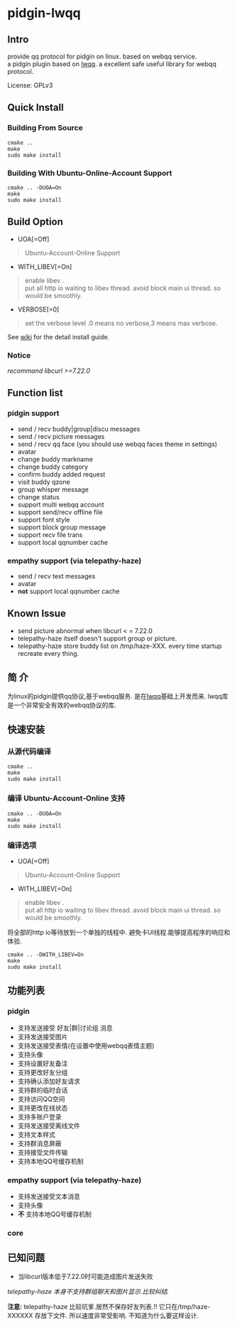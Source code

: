 pidgin-lwqq
===========

Intro
-----
 provide qq protocol for pidgin on linux. based on webqq service.  
 a pidgin plugin based on [lwqq](https://github.com/mathslinux/lwqq).
 a excellent safe useful library for webqq protocol.   

License: GPLv3


Quick Install
-------------

### Building From Source
    cmake .. 
    make
    sudo make install

### Building With Ubuntu-Online-Account Support
    cmake .. -DUOA=On
    make
    sudo make install

Build Option
------------

- UOA[=Off] 
> Ubuntu-Account-Online Support

- WITH_LIBEV[=On]
> enable libev .  
  put all http io waiting to libev thread.
  avoid block main ui thread. so would be smoothly.

- VERBOSE[=0]
> set the verbose level .0 means no verbose,3 means max verbose.

See [wiki](https://github.com/xiehuc/pidgin-lwqq/wiki) for the detail install guide.


### Notice

*recommand libcurl >=7.22.0*

Function list
-------------

### pidgin support

* send / recv buddy|group|discu messages
* send / recv picture messages
* send / recv qq face (you should use webqq faces theme in settings)
* avatar
* change buddy markname
* change buddy category
* confirm buddy added request
* visit buddy qzone
* group whisper message
* change status
* support multi webqq account
* support send/recv offline file
* support font style
* support block group message
* support recv file trans
* support local qqnumber cache

### empathy support (via telepathy-haze)

* send / recv text messages
* avatar
* **not** support local qqnumber cache


Known Issue
-----------

* send picture abnormal when libcurl < = 7.22.0
* telepathy-haze itself doesn't support group or picture.
* telepathy-haze store buddy list on /tmp/haze-XXX.
  every time startup recreate every thing.

简  介
-----
为linux的pidgin提供qq协议,基于webqq服务.
是在[lwqq](https://github.com/mathslinux/lwqq)基础上开发而来.
lwqq库是一个非常安全有效的webqq协议的库.  

快速安装
--------

### 从源代码编译

    cmake ..
    make
    sudo make install

### 编译 Ubuntu-Account-Online 支持

    cmake .. -DUOA=On
    make
    sudo make install

### 编译选项
- UOA[=Off] 
> Ubuntu-Account-Online Support

- WITH_LIBEV[=On]
> enable libev .  
  put all http io waiting to libev thread.
  avoid block main ui thread. so would be smoothly.

将全部的http io等待放到一个单独的线程中.
避免卡UI线程.能够提高程序的响应和体验.

    cmake .. -DWITH_LIBEV=On
    make
    sudo make install

功能列表
--------


### pidgin

* 支持发送接受 好友|群|讨论组 消息
* 支持发送接受图片
* 支持发送接受表情(在设置中使用webqq表情主题)
* 支持头像
* 支持设置好友备注
* 支持更改好友分组
* 支持确认添加好友请求
* 支持群的临时会话
* 支持访问QQ空间
* 支持更改在线状态
* 支持多账户登录
* 支持发送接受离线文件
* 支持文本样式
* 支持群消息屏蔽
* 支持接受文件传输
* 支持本地QQ号缓存机制

### empathy support (via telepathy-haze)

* 支持发送接受文本消息
* 支持头像
* **不** 支持本地QQ号缓存机制

### core


已知问题
--------

* 当libcurl版本低于7.22.0时可能造成图片发送失败

*telepathy-haze 本身不支持群组聊天和图片显示.比较纠结.*

**注意:**
telepathy-haze 比较坑爹.居然不保存好友列表.!!
它只在/tmp/haze-XXXXXX 存放下文件.
所以速度非常受影响.
不知道为什么要这样设计.


